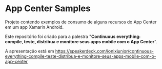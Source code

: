 # App Center Samples

Projeto contendo exemplos de consumo de alguns recursos do App Center em um app Xamarin Android.

Este repositório foi criado para a palestra "**Continuous everything: compile, teste, distribua e monitore seus apps mobile com o App Center**". 

A apresentação está em https://speakerdeck.com/ionixjunior/continuous-everything-compile-teste-distribua-e-monitore-seus-apps-mobile-com-o-app-center